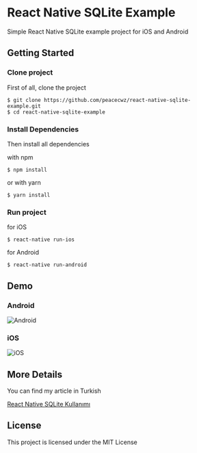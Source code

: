 # React Native SQLite Example

Simple React Native SQLite example project for iOS and Android

## Getting Started

### Clone project
First of all, clone the project

```
$ git clone https://github.com/peacecwz/react-native-sqlite-example.git
$ cd react-native-sqlite-example
```

### Install Dependencies
Then install all dependencies

with npm
```
$ npm install
```

or with yarn
```
$ yarn install
```

### Run project

for iOS
```
$ react-native run-ios
```

for Android
```
$ react-native run-android
```

## Demo

### Android

![Android](https://cdn-images-1.medium.com/max/1600/1*hmCtfVyvY9c7xjaFO07JOQ.png) 

### iOS

![iOS](https://cdn-images-1.medium.com/max/1600/1*zmXbhg4CjVxLlgEaYnO7dA.png)

## More Details

You can find my article in Turkish

[React Native SQLite Kullanımı](https://medium.com/@peacecwz/react-native-sqlite-kullan%C4%B1m%C4%B1-6969e783f136)

## License

This project is licensed under the MIT License


